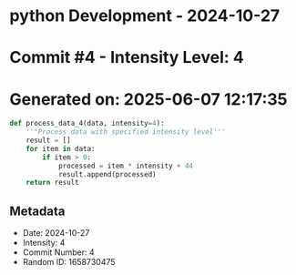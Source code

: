 ﻿# python Development - 2024-10-27
# Commit #4 - Intensity Level: 4
# Generated on: 2025-06-07 12:17:35
```python
def process_data_4(data, intensity=4):
    '''Process data with specified intensity level'''
    result = []
    for item in data:
        if item > 0:
            processed = item * intensity + 44
            result.append(processed)
    return result
```
## Metadata
- Date: 2024-10-27
- Intensity: 4
- Commit Number: 4
- Random ID: 1658730475
